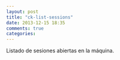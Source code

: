 ```yaml
---
layout: post
title: "ck-list-sessions"
date: 2013-12-15 18:35
comments: true
categories: 
---
```

Listado de sesiones abiertas en la máquina.

